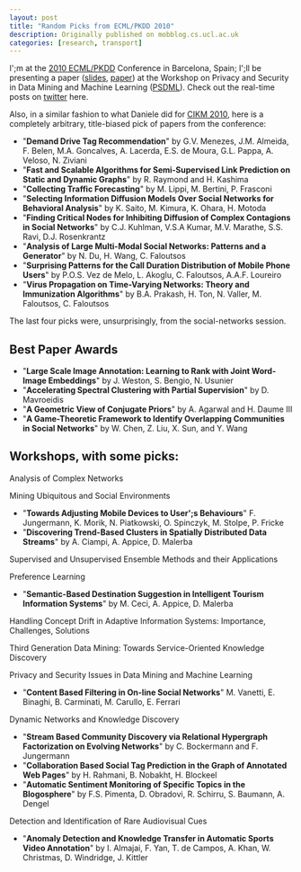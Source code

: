 ```yaml
---
layout: post
title: "Random Picks from ECML/PKDD 2010"
description: Originally published on mobblog.cs.ucl.ac.uk
categories: [research, transport]
---
```


I';m at the <a href="http://ecmlpkdd2010.org/">2010 ECML/PKDD</a> Conference in Barcelona, Spain; I';ll be presenting a paper (<a href="http://www.slideshare.net/neal.lathia/temporal-defenses-for-robust-recommendations">slides</a>, <a href="http://www.cs.ucl.ac.uk/staff/n.lathia/papers/lathia_psdml10.pdf">paper</a>) at the Workshop on Privacy and Security in Data Mining and Machine Learning (<a href="http://fias.uni-frankfurt.de/~dimitrakakis/workshops/psdml-2010/">PSDML</a>). Check out the real-time posts on <a href="http://twitter.com/search?q=%23ecmlpkdd2010">twitter</a> here.

Also, in a similar fashion to what Daniele did for <a href="http://mobblog.cs.ucl.ac.uk/2010/09/17/cikm-2010/">CIKM 2010</a>, here is a completely arbitrary, title-biased pick of papers from the conference:

* "**Demand Drive Tag Recommendation**" by G.V. Menezes, J.M. Almeida, F. Belen, M.A. Goncalves, A. Lacerda, E.S. de Moura, G.L. Pappa, A. Veloso, N. Ziviani
* "**Fast and Scalable Algorithms for Semi-Supervised Link Prediction on Static and Dynamic Graphs**" by R. Raymond and H. Kashima
* "**Collecting Traffic Forecasting**" by M. Lippi, M. Bertini, P. Frasconi
* "**Selecting Information Diffusion Models Over Social Networks for Behavioral Analysis**" by K. Saito, M. Kimura, K. Ohara, H. Motoda
* "**Finding Critical Nodes for Inhibiting Diffusion of Complex Contagions in Social Networks**" by C.J. Kuhlman, V.S.A Kumar, M.V. Marathe, S.S. Ravi, D.J. Rosenkrantz
* "**Analysis of Large Multi-Modal Social Networks: Patterns and a Generator**" by N. Du, H. Wang, C. Faloutsos
* "**Surprising Patterns for the Call Duration Distribution of Mobile Phone Users**" by P.O.S. Vez de Melo, L. Akoglu, C. Faloutsos, A.A.F. Loureiro
* "**Virus Propagation on Time-Varying Networks: Theory and Immunization Algorithms**" by B.A. Prakash, H. Ton, N. Valler, M. Faloutsos, C. Faloutsos

The last four picks were, unsurprisingly, from the social-networks session.

## Best Paper Awards

* "**Large Scale Image Annotation: Learning to Rank with Joint Word-Image Embeddings**" by J. Weston, S. Bengio, N. Usunier
* "**Accelerating Spectral Clustering with Partial Supervision**" by D. Mavroeidis
* "**A Geometric View of Conjugate Priors**" by A. Agarwal and H. Daume III
* "**A Game-Theoretic Framework to Identify Overlapping Communities in Social Networks**" by W. Chen, Z. Liu, X. Sun, and Y. Wang

## Workshops, with some picks:

Analysis of Complex Networks

Mining Ubiquitous and Social Environments
* "**Towards Adjusting Mobile Devices to User';s Behaviours**" F. Jungermann, K. Morik, N. Piatkowski, O. Spinczyk, M. Stolpe, P. Fricke
* "**Discovering Trend-Based Clusters in Spatially Distributed Data Streams**" by A. Ciampi, A. Appice, D. Malerba

Supervised and Unsupervised Ensemble Methods and their Applications

Preference Learning
* "**Semantic-Based Destination Suggestion in Intelligent Tourism Information Systems**" by M. Ceci, A. Appice, D. Malerba

Handling Concept Drift in Adaptive Information Systems: Importance, Challenges, Solutions

Third Generation Data Mining: Towards Service-Oriented Knowledge Discovery

Privacy and Security Issues in Data Mining and Machine Learning
* "**Content Based Filtering in On-line Social Networks**" M. Vanetti, E. Binaghi, B. Carminati, M. Carullo, E. Ferrari

Dynamic Networks and Knowledge Discovery
* "**Stream Based Community Discovery via Relational Hypergraph Factorization on Evolving Networks**" by C. Bockermann and F. Jungermann
* "**Collaboration Based Social Tag Prediction in the Graph of Annotated Web Pages**" by H. Rahmani, B. Nobakht, H. Blockeel
* "**Automatic Sentiment Monitoring of Specific Topics in the Blogosphere**" by F.S. Pimenta, D. Obradovi, R. Schirru, S. Baumann, A. Dengel

Detection and Identification of Rare Audiovisual Cues
* "**Anomaly Detection and Knowledge Transfer in Automatic Sports Video Annotation**" by I. Almajai, F. Yan, T. de Campos, A. Khan, W. Christmas, D. Windridge, J. Kittler
